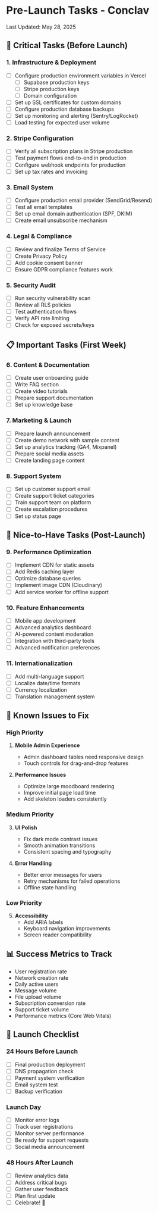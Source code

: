 # Pre-Launch Tasks - Conclav

Last Updated: May 28, 2025

## 🚀 Critical Tasks (Before Launch)

### 1. Infrastructure & Deployment
- [ ] Configure production environment variables in Vercel
  - [ ] Supabase production keys
  - [ ] Stripe production keys
  - [ ] Domain configuration
- [ ] Set up SSL certificates for custom domains
- [ ] Configure production database backups
- [ ] Set up monitoring and alerting (Sentry/LogRocket)
- [ ] Load testing for expected user volume

### 2. Stripe Configuration
- [ ] Verify all subscription plans in Stripe production
- [ ] Test payment flows end-to-end in production
- [ ] Configure webhook endpoints for production
- [ ] Set up tax rates and invoicing

### 3. Email System
- [ ] Configure production email provider (SendGrid/Resend)
- [ ] Test all email templates
- [ ] Set up email domain authentication (SPF, DKIM)
- [ ] Create email unsubscribe mechanism

### 4. Legal & Compliance
- [ ] Review and finalize Terms of Service
- [ ] Create Privacy Policy
- [ ] Add cookie consent banner
- [ ] Ensure GDPR compliance features work

### 5. Security Audit
- [ ] Run security vulnerability scan
- [ ] Review all RLS policies
- [ ] Test authentication flows
- [ ] Verify API rate limiting
- [ ] Check for exposed secrets/keys

## 📋 Important Tasks (First Week)

### 6. Content & Documentation
- [ ] Create user onboarding guide
- [ ] Write FAQ section
- [ ] Create video tutorials
- [ ] Prepare support documentation
- [ ] Set up knowledge base

### 7. Marketing & Launch
- [ ] Prepare launch announcement
- [ ] Create demo network with sample content
- [ ] Set up analytics tracking (GA4, Mixpanel)
- [ ] Prepare social media assets
- [ ] Create landing page content

### 8. Support System
- [ ] Set up customer support email
- [ ] Create support ticket categories
- [ ] Train support team on platform
- [ ] Create escalation procedures
- [ ] Set up status page

## 🔧 Nice-to-Have Tasks (Post-Launch)

### 9. Performance Optimization
- [ ] Implement CDN for static assets
- [ ] Add Redis caching layer
- [ ] Optimize database queries
- [ ] Implement image CDN (Cloudinary)
- [ ] Add service worker for offline support

### 10. Feature Enhancements
- [ ] Mobile app development
- [ ] Advanced analytics dashboard
- [ ] AI-powered content moderation
- [ ] Integration with third-party tools
- [ ] Advanced notification preferences

### 11. Internationalization
- [ ] Add multi-language support
- [ ] Localize date/time formats
- [ ] Currency localization
- [ ] Translation management system

## 🐛 Known Issues to Fix

### High Priority
1. **Mobile Admin Experience**
   - Admin dashboard tables need responsive design
   - Touch controls for drag-and-drop features

2. **Performance Issues**
   - Optimize large moodboard rendering
   - Improve initial page load time
   - Add skeleton loaders consistently

### Medium Priority
3. **UI Polish**
   - Fix dark mode contrast issues
   - Smooth animation transitions
   - Consistent spacing and typography

4. **Error Handling**
   - Better error messages for users
   - Retry mechanisms for failed operations
   - Offline state handling

### Low Priority
5. **Accessibility**
   - Add ARIA labels
   - Keyboard navigation improvements
   - Screen reader compatibility

## 📊 Success Metrics to Track

- User registration rate
- Network creation rate
- Daily active users
- Message volume
- File upload volume
- Subscription conversion rate
- Support ticket volume
- Performance metrics (Core Web Vitals)

## 🎯 Launch Checklist

### 24 Hours Before Launch
- [ ] Final production deployment
- [ ] DNS propagation check
- [ ] Payment system verification
- [ ] Email system test
- [ ] Backup verification

### Launch Day
- [ ] Monitor error logs
- [ ] Track user registrations
- [ ] Monitor server performance
- [ ] Be ready for support requests
- [ ] Social media announcement

### 48 Hours After Launch
- [ ] Review analytics data
- [ ] Address critical bugs
- [ ] Gather user feedback
- [ ] Plan first update
- [ ] Celebrate! 🎉